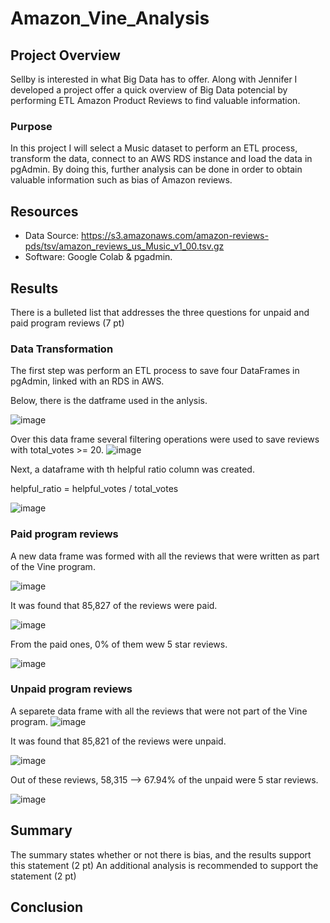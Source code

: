 # Amazon_Vine_Analysis

## Project Overview
Sellby is interested in what Big Data has to offer. Along with Jennifer I developed a project offer a quick overview of Big Data potencial by performing ETL Amazon Product Reviews to find valuable information.

### Purpose

In this project I will select a Music dataset to perform an ETL process, transform the data, connect to an AWS RDS instance and load the data in pgAdmin. By doing this, further analysis can be done in order to obtain valuable information such as bias of Amazon reviews.   


## Resources

- Data Source: https://s3.amazonaws.com/amazon-reviews-pds/tsv/amazon_reviews_us_Music_v1_00.tsv.gz
- Software: Google Colab & pgadmin. 

## Results

There is a bulleted list that addresses the three questions for unpaid and paid program reviews (7 pt)

### Data Transformation
The first step was perform an ETL process to save four DataFrames in pgAdmin, linked with an RDS in AWS. 

Below, there is the datframe used in the anlysis. 

![image](https://user-images.githubusercontent.com/114015620/218261641-12c04c58-85f7-451f-bc67-22d51f1775b3.png)

Over this data frame several filtering operations were used to save reviews with total_votes >= 20. 
![image](https://user-images.githubusercontent.com/114015620/218265619-7360669a-532c-44de-a5fc-9fc19301d468.png)

Next, a dataframe with th helpful ratio column was created. 

helpful_ratio = helpful_votes / total_votes 

![image](https://user-images.githubusercontent.com/114015620/218265669-8de32e44-01a0-4b72-b32d-30fdb0b9f625.png)


### Paid program reviews

A new data frame was formed with all the reviews that were written as part of the Vine program. 

![image](https://user-images.githubusercontent.com/114015620/218265777-1a0a9c0d-1196-472a-8452-314f46676858.png)

It was found that 85,827 of the reviews were paid. 

![image](https://user-images.githubusercontent.com/114015620/218265877-e3419261-fd2b-4c26-9a9a-277d6429d6ca.png)

From the paid ones, 0% of them wew 5 star reviews.

![image](https://user-images.githubusercontent.com/114015620/218265933-9e79c35c-c6f3-43f2-965f-756ab4007e1e.png)


### Unpaid program reviews
A separete data frame with all the reviews that were not part of the Vine program. 
![image](https://user-images.githubusercontent.com/114015620/218265842-a01ad01f-ef68-4757-9993-68522a1f49ba.png)

It was found that 85,821 of the reviews were unpaid.

![image](https://user-images.githubusercontent.com/114015620/218265991-d246bc89-4a86-408b-a355-eda2ff663ff4.png)

Out of these reviews, 58,315 --> 67.94% of the unpaid were 5 star reviews.

![image](https://user-images.githubusercontent.com/114015620/218266038-8b7742ae-888e-45ec-b547-4a683e9de8d4.png)



## Summary 

The summary states whether or not there is bias, and the results support this statement (2 pt)
An additional analysis is recommended to support the statement (2 pt)


## Conclusion

 



